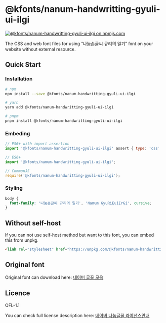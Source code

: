 # @kfonts/nanum-handwritting-gyuli-ui-ilgi

[![@kfonts/nanum-handwritting-gyuli-ui-ilgi on npmjs.com](https://img.shields.io/npm/v/%40kfonts%2Fnanum-handwritting-gyuli-ui-ilgi)](https://www.npmjs.com/package/@kfonts/nanum-handwritting-gyuli-ui-ilgi)

The CSS and web font files for using &OpenCurlyDoubleQuote;나눔손글씨 규리의 일기&CloseCurlyDoubleQuote; font on your website without external resource.

## Quick Start

### Installation

```sh
# npm
npm install --save @kfonts/nanum-handwritting-gyuli-ui-ilgi

# yarn
yarn add @kfonts/nanum-handwritting-gyuli-ui-ilgi

# pnpm
pnpm install @kfonts/nanum-handwritting-gyuli-ui-ilgi
```

### Embeding

```js
// ES6+ with import assertion
import '@kfonts/nanum-handwritting-gyuli-ui-ilgi' assert { type: 'css' };

// ES6+
import '@kfonts/nanum-handwritting-gyuli-ui-ilgi';

// CommonJS
require('@kfonts/nanum-handwritting-gyuli-ui-ilgi');
```

### Styling

```css
body {
  font-family: '나눔손글씨 규리의 일기', 'Nanum GyuRiEuiIrGi', cursive;
}
```

## Without self-host

If you can not use self-host method but want to this font, you can embed this from unpkg.

```html
<link rel="stylesheet" href="https://unpkg.com/@kfonts/nanum-handwritting-gyuli-ui-ilgi/index.css" />
```

## Original font

Original font can download here: [네이버 글꼴 모음](https://hangeul.naver.com/font)

## Licence

OFL-1.1

You can check full license description here: [네이버 나눔글꼴 라이선스안내](https://help.naver.com/service/30016/contents/18088?osType=PC&lang=ko)
